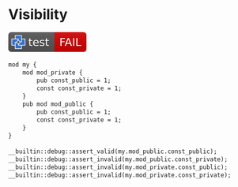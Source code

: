 # Visibility

[![test](.test/visibility.svg)](.test/visibility.log)

```µcad,visibility
mod my {
    mod mod_private {
        pub const_public = 1;
        const const_private = 1;
    }
    pub mod mod_public {
        pub const_public = 1;
        const const_private = 1;
    }
}

__builtin::debug::assert_valid(my.mod_public.const_public);
__builtin::debug::assert_invalid(my.mod_public.const_private);
__builtin::debug::assert_invalid(my.mod_private.const_public);
__builtin::debug::assert_invalid(my.mod_private.const_private);
```
